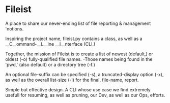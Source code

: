 # Fileist
A place to share our never-ending list of file reporting &amp; management 'notions.

Inspiring the project name, fileist.py contains a class, as well as a __C__ommand-__L__ine __I__nterface (CLI.)

Together, the mission of Fileist is to create a list of newest (default,) or oldest (-o) fully-qualified file names. -Those names being found in the 'pwd,' (also default) or a directory tree (-f.) 

An optional file-suffix can be specified (-s), a truncated-display option (-x), as well as the overall list-size (-l) for the final, file-name, report.

Simple but effective design. A CLI whose use case we find extremely usefull for resuming, as well as pruning, our Dev, as well as our Ops, efforts.

